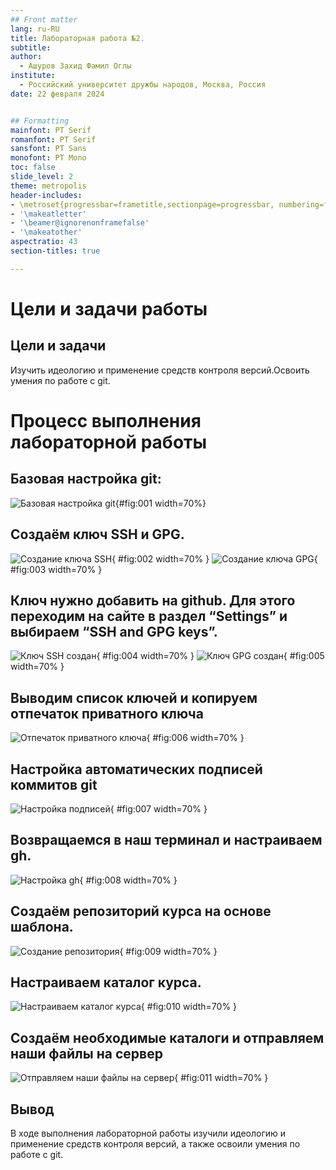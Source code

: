 ```yaml
---
## Front matter
lang: ru-RU
title: Лабораторная работа №2.
subtitle: 
author:
  - Ашуров Захид Фамил Оглы
institute:
  - Российский университет дружбы народов, Москва, Россия
date: 22 февраля 2024


## Formatting
mainfont: PT Serif
romanfont: PT Serif
sansfont: PT Sans
monofont: PT Mono
toc: false
slide_level: 2
theme: metropolis
header-includes:
- \metroset{progressbar=frametitle,sectionpage=progressbar, numbering=fraction}
- '\makeatletter'
- '\beamer@ignorenonframefalse'
- '\makeatother'
aspectratio: 43
section-titles: true

---
```


# Цели и задачи работы

## Цели и задачи

Изучить идеологию и применение средств контроля версий.Освоить умения по работе с git.

# Процесс выполнения лабораторной работы

## Базовая настройка git:

![Базовая настройка git](image/1.jpg){#fig:001 width=70%}

## Создаём ключ SSH и GPG.

![Создание ключа SSH](image/2.jpg){ #fig:002 width=70% }
![Создание ключа GPG](image/3.jpg){ #fig:003 width=70% }

## Ключ нужно добавить на github. Для этого переходим на сайте в раздел “Settings” и выбираем “SSH and GPG keys”.

![Ключ SSH создан](image/4.jpg){ #fig:004 width=70% }
![Ключ GPG создан](image/5.jpg){ #fig:005 width=70% }

## Выводим список ключей и копируем отпечаток приватного ключа

![Отпечаток приватного ключа](image/6.jpg){ #fig:006 width=70% }

## Настройка автоматических подписей коммитов git

![Настройка подписей](image/7.jpg){ #fig:007 width=70% }

## Возвращаемся в наш терминал и настраиваем gh.

![Настройка gh](image/8.jpg){ #fig:008 width=70% }

## Создаём репозиторий курса на основе шаблона.

![Создание репозитория](image/9.jpg){ #fig:009 width=70% }

## Настраиваем каталог курса.

![Настраиваем каталог курса](image/10.jpg){ #fig:010 width=70% }

## Создаём необходимые каталоги и отправляем наши файлы на сервер	

![Отправляем наши файлы на сервер](image/11.jpg){ #fig:011 width=70% }

## Вывод

В ходе выполнения лабораторной работы изучили идеологию и применение средств контроля версий, а также освоили умения по работе с git.






